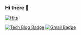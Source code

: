 ### Hi there 👋

[![Hits](https://hits.seeyoufarm.com/api/count/incr/badge.svg?url=https%3A%2F%2Fgithub.com%2Fusreon%2Fusreon%2F&count_bg=%2379C83D&title_bg=%23555555&icon=&icon_color=%23E7E7E7&title=hits&edge_flat=false)](https://hits.seeyoufarm.com)

[![Tech Blog Badge](http://img.shields.io/badge/-Tech%20blog-black?style=flat-square&logo=github&link=https://velog.io/@usreon/)](https://velog.io/@usreon)
[![Gmail Badge](https://img.shields.io/badge/Gmail-d14836?style=flat-square&logo=Gmail&logoColor=white&link=mailto:sonyeonju7@gmail.com)](mailto:soneyonju7@gmail.com)
